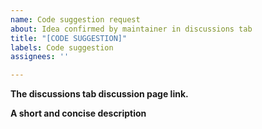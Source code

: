 ```yaml
---
name: Code suggestion request
about: Idea confirmed by maintainer in discussions tab
title: "[CODE SUGGESTION]"
labels: Code suggestion
assignees: ''

---
```


**The discussions tab discussion page link.**

**A short and concise description**

